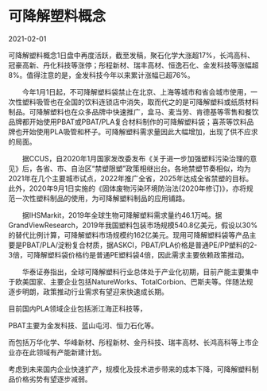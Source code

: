 # 可降解塑料概念

2021-02-01 

可降解塑料概念1日盘中再度活跃，截至发稿，聚石化学大涨超17%，长鸿高科、冠豪高新、丹化科技等涨停；彤程新材、瑞丰高材、恒逸石化、金发科技等涨幅超8%。值得注意的是，金发科技今年以来累计涨幅已超76%。

　　今年1月1日起，不可降解塑料袋禁止在北京、上海等城市和省会城市使用，一次性塑料吸管也在全国的饮料连锁店中消失，取而代之的是可降解塑料或纸质材料制品。可降解塑料也在众多品牌中快速推广，盒马、麦当劳、肯德基等零售和餐饮品牌都开始使用PBAT或PBAT/PLA复合材料制作的可降解塑料袋；喜茶等饮料品牌也开始使用PLA吸管和杯子。可降解塑料需求量因此大幅增加，出现了供不应求的局面。

　　据CCUS，自2020年1月国家发改委发布《关于进一步加强塑料污染治理的意见》后，各省、市、自治区“禁塑限塑”政策相继出台。各地禁塑节奏相似，均为2021年在几个主要城市试点，2022年推广全省，2025年达成全省禁塑的目标。此外，2020年9月1日实施的《固体废物污染环境防治法(2020年修订)》，亦将规范一次性塑料制品的使用，为可降解塑料制品的应用铺路。

　　据IHSMarkit，2019年全球生物可降解塑料需求量约46.1万吨。据GrandViewResearch，2019年我国塑料包装市场规模540.8亿美元，假设以30%的替代比例计算，可降解塑料市场规模约162亿美元。现用可降解塑料袋等产品主要是PBAT/PLA/淀粉复合材质，据ASKCI，PBAT/PLA价格是普通PE/PP塑料的2-3倍，可降解塑料袋价格约是普通PE塑料袋4倍，因此需求主要依赖政策推动。

　　华泰证券指出，全球可降解塑料行业总体处于产业化初期，目前产能主要集中于欧美国家、主要企业包括NatureWorks、TotalCorbion、巴斯夫等。伴随法规逐步明朗，政策推动行业需求有望迎来快速成长期。

目前国内PLA领域企业包括浙江海正科技等，

PBAT主要为金发科技、蓝山屯河、恒力石化等。

而包括万华化学、华峰新材、彤程新材、金丹科技、瑞丰高材、长鸿高科等上市企业亦在此领域有产能新建计划。

考虑到未来国内企业快速扩产，规模化及技术进步带来的成本下降，可降解塑料制品价格劣势有望逐步减弱。


